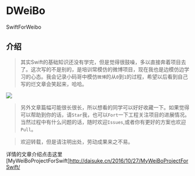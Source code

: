 # DWeiBo
SwiftForWeibo

## 介绍

> 其实Swift的基础知识还没有学完，但是觉得很鼓噪，多以直接奔着项目去了。这次写的不是别的，是培训常模仿的微博项目，现在我也是边模仿边学习的心态。我会记录小码哥中模仿`微博`的从`0`到`1`的过程，希望以后看到自己写的烂文章会笑起来，哈哈。

![](http://obyghtd4m.bkt.clouddn.com/weibo4AC4757E-82B3-4134-B3C7-3D71F7B4B6E7.png)

> 另外文章篇幅可能很长很长，所以想看的同学可以好好收藏一下。如果觉得可以帮助到你的话，请`Star`我，也可以`Fort`一下工程关注项目的进展情况。当然过程中有什么问题的话，随时欢迎`Issues`,或者你有更好的方案也欢迎`Pull`。

> 欢迎转载，但是请注明出处，劳动成果来之不易。

详情的文章介绍点击这里
[MyWeiBoProjectForSwift]http://daisuke.cn/2016/10/27/MyWeiBoProjectForSwift/
